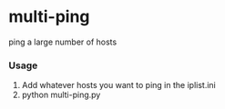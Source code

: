 # multi-ping
ping a large number of hosts
### Usage
1. Add whatever hosts you want to ping in the iplist.ini
2. python multi-ping.py
